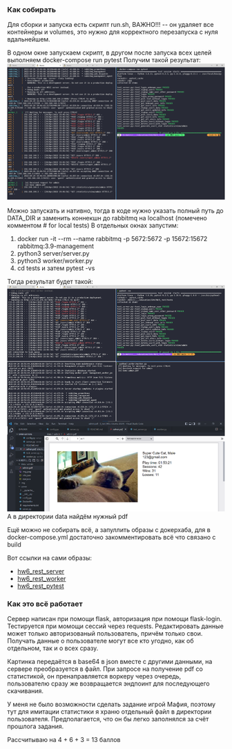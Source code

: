 ### Как собирать

Для сборки и запуска есть скрипт run.sh, ВАЖНО!!! -- он удаляет все контейнеры и volumes, это нужно для корректного перезапуска с нуля вдальнейшем.

В одном окне запускаем скрипт, в другом после запуска всех целей выполняем docker-compose run pytest
Получим такой результат:
![](./img/Screenshot%202022-04-24%20224800.png)

Можно запускать и нативно, тогда в коде нужно указать полный путь до DATA_DIR и заменить коннекшн до rabbitmq на localhost (помечено комментом # for local tests) 
В отдельных окнах запустим:
1. docker run -it --rm --name rabbitmq -p 5672:5672 -p 15672:15672 rabbitmq:3.9-management
2. python3 server/server.py
3. python3 worker/worker.py
4. cd tests   и затем   pytest -vs

Тогда результат будет такой:
![](./img/Screenshot%202022-04-24%20225803.png)
А в директории data найдём нужный pdf

Ещё можно не собирать всё, а запуллить образы с докерхаба, для в docker-compose.yml достаточно закомментировать всё что связано с build

Вот ссылки на сами образы:
* [hw6_rest_server](https://hub.docker.com/r/kam3nskii/hw6_rest_server)
* [hw6_rest_worker](https://hub.docker.com/r/kam3nskii/hw6_rest_worker)
* [hw6_rest_pytest](https://hub.docker.com/r/kam3nskii/hw6_rest_pytest)

### Как это всё работает

Сервер написан при помощи flask, авторизация при помощи flask-login.
Тестируется при момощи сессий через requests.
Редактировать данные может только авторизованый пользователь, причём только свои.
Получать данные о пользователе могут все кто угодно, как об отдельном, так и о всех сразу.

Картинка передаётся в base64 в json вместе с другими данными, на сервере преобразуется в файл.
При запросе на получение pdf со статистикой, он пренаправляется воркеру через очередь, пользователю сразу же возвращается эндпоинт для последующего скачивания.


У меня не было возможности сделать задание игрой Мафия, поэтому тут для имитации статистики я храню отдельный файл в директории пользователя. Предполагается, что он бы легко заполнялся за счёт прошлога задания.

Рассчитываю на 4 + 6 + 3 = 13 баллов
